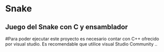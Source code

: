 # Snake
Juego del Snake con C y ensamblador
------------------------------------------------------------------------------------------------------

#Para poder ejecutar este proyecto es necesario contar con C++ ofrecido por visual studio.
Es recomendable que utilice visual Studio Community .. 

